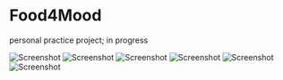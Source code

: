 # Food4Mood

personal practice project; in progress

![Screenshot](food_4_mood_1.png) ![Screenshot](food_4_mood_2.png)
![Screenshot](food_4_mood_3.png) ![Screenshot](food_4_mood_4.png)
![Screenshot](food_4_mood_5.png) ![Screenshot](food_4_mood_6.png)
